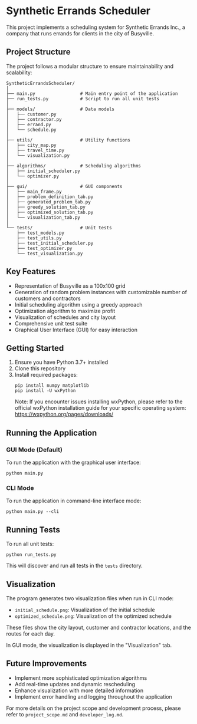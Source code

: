 # Synthetic Errands Scheduler

This project implements a scheduling system for Synthetic Errands Inc., a company that runs errands for clients in the city of Busyville.

## Project Structure

The project follows a modular structure to ensure maintainability and scalability:

```
SyntheticErrandsScheduler/
│
├── main.py                 # Main entry point of the application
├── run_tests.py            # Script to run all unit tests
│
├── models/                 # Data models
│   ├── customer.py
│   ├── contractor.py
│   ├── errand.py
│   └── schedule.py
│
├── utils/                  # Utility functions
│   ├── city_map.py
│   ├── travel_time.py
│   └── visualization.py
│
├── algorithms/             # Scheduling algorithms
│   ├── initial_scheduler.py
│   └── optimizer.py
│
├── gui/                    # GUI components
│   ├── main_frame.py
│   ├── problem_definition_tab.py
│   ├── generated_problem_tab.py
│   ├── greedy_solution_tab.py
│   ├── optimized_solution_tab.py
│   └── visualization_tab.py
│
└── tests/                  # Unit tests
    ├── test_models.py
    ├── test_utils.py
    ├── test_initial_scheduler.py
    ├── test_optimizer.py
    └── test_visualization.py
```

## Key Features

- Representation of Busyville as a 100x100 grid
- Generation of random problem instances with customizable number of customers and contractors
- Initial scheduling algorithm using a greedy approach
- Optimization algorithm to maximize profit
- Visualization of schedules and city layout
- Comprehensive unit test suite
- Graphical User Interface (GUI) for easy interaction

## Getting Started

1. Ensure you have Python 3.7+ installed
2. Clone this repository
3. Install required packages:
   ```
   pip install numpy matplotlib
   pip install -U wxPython
   ```
   Note: If you encounter issues installing wxPython, please refer to the official wxPython installation guide for your specific operating system: https://wxpython.org/pages/downloads/

## Running the Application

### GUI Mode (Default)

To run the application with the graphical user interface:

```
python main.py
```

### CLI Mode

To run the application in command-line interface mode:

```
python main.py --cli
```

## Running Tests

To run all unit tests:

```
python run_tests.py
```

This will discover and run all tests in the `tests` directory.

## Visualization

The program generates two visualization files when run in CLI mode:
- `initial_schedule.png`: Visualization of the initial schedule
- `optimized_schedule.png`: Visualization of the optimized schedule

These files show the city layout, customer and contractor locations, and the routes for each day.

In GUI mode, the visualization is displayed in the "Visualization" tab.

## Future Improvements

- Implement more sophisticated optimization algorithms
- Add real-time updates and dynamic rescheduling
- Enhance visualization with more detailed information
- Implement error handling and logging throughout the application

For more details on the project scope and development process, please refer to `project_scope.md` and `developer_log.md`.